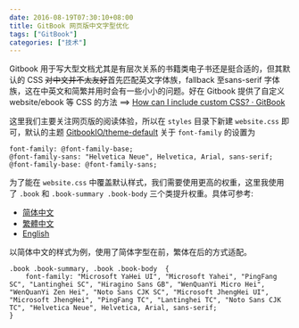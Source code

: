 ```yaml
---
date: 2016-08-19T07:30:10+08:00
title: GitBook 网页版中文字型优化
tags: ["GitBook"]
categories: ["技术"]
---
```


Gitbook 用于写大型文档尤其是有层次关系的书籍类电子书还是挺合适的，但其默认的 CSS ~~对中文并不太友好~~首先匹配英文字体族，fallback 至sans-serif 字体族，这在中英文和简繁并用时会有一些小小的问题。好在 Gitbook 提供了自定义 website/ebook 等 CSS 的方法 ==> [How can I include custom CSS? · GitBook](https://help.gitbook.com/content/how-can-i-include-css.html)

这里我们主要关注网页版的阅读体验，所以在 `styles` 目录下新建 `website.css` 即可，默认的主题 [GitbookIO/theme-default](https://github.com/GitbookIO/theme-default) 关于 `font-family` 的设置为
```
font-family: @font-family-base;
@font-family-sans: "Helvetica Neue", Helvetica, Arial, sans-serif;
@font-family-base: @font-family-sans;
```
为了能在 `website.css` 中覆盖默认样式，我们需要使用更高的权重，这里我使用了 `.book` 和 `.book-summary .book-body` 三个类提升权重。具体可参考:
- [简体中文](https://github.com/billryan/algorithm-exercise/blob/master/zh-hans/styles/website.css)
- [繁體中文](https://github.com/billryan/algorithm-exercise/blob/master/zh-tw/styles/website.css)
- [English](https://github.com/billryan/algorithm-exercise/blob/master/en/styles/website.css)

以简体中文的样式为例，使用了简体字型在前，繁体在后的方式适配。
```
.book .book-summary, .book .book-body  {
    font-family: "Microsoft YaHei UI", "Microsoft Yahei", "PingFang SC", "Lantinghei SC", "Hiragino Sans GB", "WenQuanYi Micro Hei", "WenQuanYi Zen Hei", "Noto Sans CJK SC", "Microsoft JhengHei UI", "Microsoft JhengHei", "PingFang TC", "Lantinghei TC", "Noto Sans CJK TC", "Helvetica Neue", Helvetica, Arial, sans-serif;
}
```